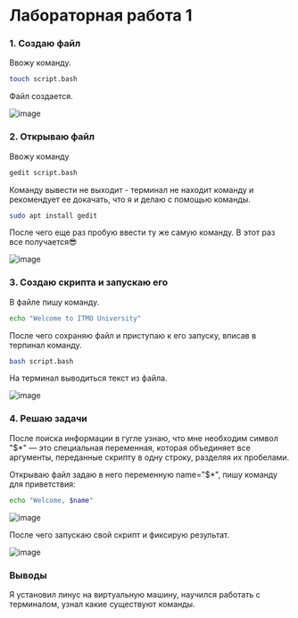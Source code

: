# Лабораторная работа 1

### 1. Cоздаю файл
   Ввожу команду.
   ```bash
   touch script.bash
   ```
   Файл создается.

   
![image](https://github.com/user-attachments/assets/832ee1d7-b20e-446e-b267-a30c0ee77735)


### 2. Открываю файл
   Ввожу команду
   ```bash
   gedit script.bash
   ```
   Команду вывести не выходит - терминал не находит команду и рекомендует ее докачать, что я и делаю с помощью команды.
   ```bash
   sudo apt install gedit
   ```
   После чего еще раз пробую ввести ту же самую команду. В этот раз все получается😎

   
![image](https://github.com/user-attachments/assets/582ed952-d869-4b88-a2a4-91edaa2ff3c4)


### 3. Создаю скрипта и запускаю его
   В файле пишу команду. 
   ```bash
   echo "Welcome to ITMO University"
   ```
   После чего сохраняю файл и приступаю к его запуску, вписав в терпинал команду. 
   ```bash
   bash script.bash
   ```
   
   На терминал выводиться текст из файла.

   ![image](https://github.com/user-attachments/assets/7a689162-8815-431e-841a-094366001456)

### 4. Решаю задачи
   После поиска информации в гугле узнаю, что мне необходим символ "$*" — это специальная переменная, которая объединяет все аргументы, переданные скрипту в одну строку, разделяя их пробелами.

   Открываю файл задаю в него переменную name="$*", пишу команду для приветствия:
   ```bash
   echo "Welcome, $name"
   ```
   ![image](https://github.com/user-attachments/assets/d4e281e1-30d6-49ff-8a5b-8b4d021c84d2)

   После чего запускаю свой скрипт и фиксирую результат.

   ![image](https://github.com/user-attachments/assets/948a219a-5cc4-48ae-aebd-818bb8413ab6)

### Выводы
Я установил линус на виртуальную машину, научился работать с терминалом, узнал какие существуют команды.



